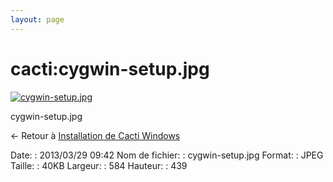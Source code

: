 ```yaml
---
layout: page
---
```


cacti:cygwin-setup.jpg
======================

[![cygwin-setup.jpg](..//assets/media/cacti/cygwin-setup.jpg@cache=&w=584&h=439 "cygwin-setup.jpg")](..//assets/media/cacti/cygwin-setup.jpg@cache= "Afficher le fichier original")

cygwin-setup.jpg

← Retour à [Installation de Cacti
Windows](../../cacti/windows-install.html "cacti:windows-install")

Date:
:   2013/03/29 09:42
Nom de fichier:
:   cygwin-setup.jpg
Format:
:   JPEG
Taille:
:   40KB
Largeur:
:   584
Hauteur:
:   439

